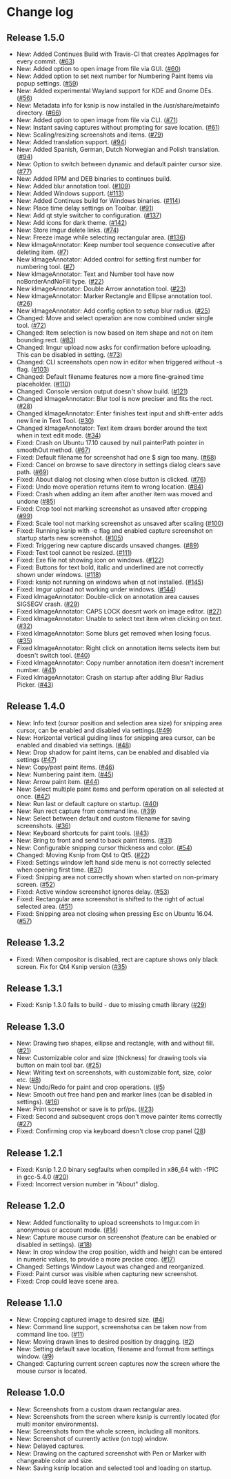 # Change log

## Release 1.5.0
* New: Added Continues Build with Travis-CI that creates AppImages for every commit. ([#63](https://github.com/DamirPorobic/ksnip/issues/63))
* New: Added option to open image from file via GUI. ([#60](https://github.com/DamirPorobic/ksnip/issues/60))
* New: Added option to set next number for Numbering Paint Items via popup settings. ([#59](https://github.com/DamirPorobic/ksnip/issues/59))
* New: Added experimental Wayland support for KDE and Gnome DEs. ([#56](https://github.com/DamirPorobic/ksnip/issues/56))
* New: Metadata info for ksnip is now installed in the /usr/share/metainfo directory. ([#66](https://github.com/DamirPorobic/ksnip/issues/66))
* New: Added option to open image from file via CLI. ([#71](https://github.com/DamirPorobic/ksnip/issues/71))
* New: Instant saving captures without prompting for save location. ([#61](https://github.com/DamirPorobic/ksnip/issues/61))
* New: Scaling/resizing screenshots and items. ([#79](https://github.com/DamirPorobic/ksnip/issues/79))
* New: Added translation support. ([#94](https://github.com/DamirPorobic/ksnip/issues/94))
* New: Added Spanish, German, Dutch Norwegian and Polish translation. ([#94](https://github.com/DamirPorobic/ksnip/issues/94))
* New: Option to switch between dynamic and default painter cursor size. ([#77](https://github.com/DamirPorobic/ksnip/issues/77))
* New: Added RPM and DEB binaries to continues build.
* New: Added blur annotation tool. ([#109](https://github.com/DamirPorobic/ksnip/issues/109))
* New: Added Windows support. ([#113](https://github.com/DamirPorobic/ksnip/issues/113))
* New: Added Continues build for Windows binaries. ([#114](https://github.com/DamirPorobic/ksnip/issues/114))
* New: Place time delay settings on Toolbar. ([#91](https://github.com/DamirPorobic/ksnip/issues/91))
* New: Add qt style switcher to configuration. ([#137](https://github.com/DamirPorobic/ksnip/issues/137))
* New: Add icons for dark theme. ([#142](https://github.com/DamirPorobic/ksnip/issues/142))
* New: Store imgur delete links. ([#74](https://github.com/DamirPorobic/ksnip/issues/74))
* New: Freeze image while selecting rectangular area. ([#136](https://github.com/DamirPorobic/ksnip/issues/136))
* New kImageAnnotator: Keep number tool sequence consecutive after deleting item. ([#7](https://github.com/DamirPorobic/kImageAnnotator/issues/7))
* New kImageAnnotator: Added control for setting first number for numbering tool. ([#7](https://github.com/DamirPorobic/kImageAnnotator/issues/7))
* New kImageAnnotator: Text and Number tool have now noBorderAndNoFill type. ([#22](https://github.com/DamirPorobic/kImageAnnotator/issues/22))
* New kImageAnnotator: Double Arrow annotation tool. ([#23](https://github.com/DamirPorobic/kImageAnnotator/issues/23))
* New kImageAnnotator: Marker Rectangle and Ellipse annotation tool. ([#26](https://github.com/DamirPorobic/kImageAnnotator/issues/26))
* New kImageAnnotator: Add config option to setup blur radius. ([#25](https://github.com/DamirPorobic/kImageAnnotator/issues/25))
* Changed: Move and select operation are now combined under single tool. ([#72](https://github.com/DamirPorobic/ksnip/issues/72))
* Changed: Item selection is now based on item shape and not on item bounding rect. ([#83](https://github.com/DamirPorobic/ksnip/issues/83))
* Changed: Imgur upload now asks for confirmation before uploading. This can be disabled in setting. ([#73](https://github.com/DamirPorobic/ksnip/issues/73))
* Changed: CLI screenshots open now in editor when triggered without -s flag. ([#103](https://github.com/DamirPorobic/ksnip/issues/103))
* Changed: Default filename features now a more fine-grained time placeholder. ([#110](https://github.com/DamirPorobic/ksnip/issues/110))
* Changed: Console version output doesn't show build. ([#121](https://github.com/DamirPorobic/ksnip/issues/121))
* Changed kImageAnnotator: Blur tool is now preciser and fits the rect. ([#28](https://github.com/DamirPorobic/kImageAnnotator/issues/28))
* Changed kImageAnnotator: Enter finishes text input and shift-enter adds new line in Text Tool. ([#30](https://github.com/DamirPorobic/kImageAnnotator/issues/30))
* Changed kImageAnnotator: Text item draws border around the text when in text edit mode. ([#34](https://github.com/DamirPorobic/kImageAnnotator/issues/34))
* Fixed: Crash on Ubuntu 17.10 caused by null painterPath pointer in smoothOut method. ([#67](https://github.com/DamirPorobic/ksnip/issues/67))
* Fixed: Default filename for screenshot had one $ sign too many. ([#68](https://github.com/DamirPorobic/ksnip/issues/68))
* Fixed: Cancel on browse to save directory in settings dialog clears save path. ([#69](https://github.com/DamirPorobic/ksnip/issues/69))
* Fixed: About dialog not closing when close button is clicked. ([#76](https://github.com/DamirPorobic/ksnip/issues/76))
* Fixed: Undo move operation returns item to wrong location. ([#84](https://github.com/DamirPorobic/ksnip/issues/84))
* Fixed: Crash when adding an item after another item was moved and undone ([#85](https://github.com/DamirPorobic/ksnip/issues/85))
* Fixed: Crop tool not marking screenshot as unsaved after cropping ([#99](https://github.com/DamirPorobic/ksnip/issues/99))
* Fixed: Scale tool not marking screenshot as unsaved after scaling ([#100](https://github.com/DamirPorobic/ksnip/issues/100))
* Fixed: Running ksnip with -e flag and enabled capture screenshot on startup starts new screenshot. ([#105](https://github.com/DamirPorobic/ksnip/issues/105))
* Fixed: Triggering new capture discards unsaved changes. ([#89](https://github.com/DamirPorobic/ksnip/issues/89))
* Fixed: Text tool cannot be resized. ([#111](https://github.com/DamirPorobic/ksnip/issues/111))
* Fixed: Exe file not showing icon on windows. ([#122](https://github.com/DamirPorobic/ksnip/issues/122))
* Fixed: Buttons for text bold, italic and underlined are not correctly shown under windows. ([#118](https://github.com/DamirPorobic/ksnip/issues/118))
* Fixed: ksnip not running on windows when qt not installed. ([#145](https://github.com/DamirPorobic/ksnip/issues/145))
* Fixed: Imgur upload not working under windows. ([#144](https://github.com/DamirPorobic/ksnip/issues/144))
* Fixed kImageAnnotator: Double-click on annotation area causes SIGSEGV crash. ([#29](https://github.com/DamirPorobic/kImageAnnotator/issues/29))
* Fixed kImageAnnotator: CAPS LOCK doesnt work on image editor. ([#27](https://github.com/DamirPorobic/kImageAnnotator/issues/27))
* Fixed kImageAnnotator: Unable to select text item when clicking on text. ([#32](https://github.com/DamirPorobic/kImageAnnotator/issues/32))
* Fixed kImageAnnotator: Some blurs get removed when losing focus. ([#35](https://github.com/DamirPorobic/kImageAnnotator/issues/35))
* Fixed kImageAnnotator: Right click on annotation items selects item but doesn't switch tool. ([#40](https://github.com/DamirPorobic/kImageAnnotator/issues/40))
* Fixed kImageAnnotator: Copy number annotation item doesn't increment number. ([#41](https://github.com/DamirPorobic/kImageAnnotator/issues/41))
* Fixed kImageAnnotator: Crash on startup after adding Blur Radius Picker. ([#43](https://github.com/DamirPorobic/kImageAnnotator/issues/43))

## Release 1.4.0
* New: Info text (cursor position and selection area size) for snipping area cursor, can be enabled and disabled via settings.([#49](https://github.com/DamirPorobic/ksnip/issues/49))
* New: Horizontal vertical guiding lines for snipping area cursor, can be enabled and disabled via settings. ([#48](https://github.com/DamirPorobic/ksnip/issues/48))
* New: Drop shadow for paint items, can be enabled and disabled via settings ([#47](https://github.com/DamirPorobic/ksnip/issues/47))
* New: Copy/past paint items. ([#46](https://github.com/DamirPorobic/ksnip/issues/46))
* New: Numbering paint item. ([#45](https://github.com/DamirPorobic/ksnip/issues/45))
* New: Arrow paint item. ([#44](https://github.com/DamirPorobic/ksnip/issues/44))
* New: Select multiple paint items and perform operation on all selected at once. ([#42](https://github.com/DamirPorobic/ksnip/issues/42))
* New: Run last or default capture on startup. ([#40](https://github.com/DamirPorobic/ksnip/issues/40))
* New: Run rect capture from command line. ([#39](https://github.com/DamirPorobic/ksnip/issues/39))
* New: Select between default and custom filename for saving screenshots. ([#36](https://github.com/DamirPorobic/ksnip/issues/36))
* New: Keyboard shortcuts for paint tools. ([#43](https://github.com/DamirPorobic/ksnip/issues/43))
* New: Bring to front and send to back paint items. ([#31](https://github.com/DamirPorobic/ksnip/issues/31))
* New: Configurable snipping cursor thickness and color. ([#54](https://github.com/DamirPorobic/ksnip/issues/54))
* Changed: Moving Ksnip from Qt4 to Qt5. ([#22](https://github.com/DamirPorobic/ksnip/issues/22))
* Fixed: Settings window left hand side menu is not correctly selected when opening first time. ([#37](https://github.com/DamirPorobic/ksnip/issues/37))
* Fixed: Snipping area not correctly shown when started on non-primary screen. ([#52](https://github.com/DamirPorobic/ksnip/issues/52))
* Fixed: Active window screenshot ignores delay. ([#53](https://github.com/DamirPorobic/ksnip/issues/53))
* Fixed: Rectangular area screenshot is shifted to the right of actual selected area. ([#51](https://github.com/DamirPorobic/ksnip/issues/51))
* Fixed: Snipping area not closing when pressing Esc on Ubuntu 16.04. ([#57](https://github.com/DamirPorobic/ksnip/issues/57))

## Release 1.3.2
* Fixed: When compositor is disabled, rect are capture shows only black screen. Fix for Qt4 Ksnip version ([#35](https://github.com/DamirPorobic/ksnip/issues/35))

## Release 1.3.1
* Fixed: Ksnip 1.3.0 fails to build - due to missing cmath library ([#29](https://github.com/DamirPorobic/ksnip/issues/29))

## Release 1.3.0
* New: Drawing two shapes, ellipse and rectangle, with and without fill. ([#21](https://github.com/DamirPorobic/ksnip/issues/21))
* New: Customizable color and size (thickness) for drawing tools via button on main tool bar. ([#25](https://github.com/DamirPorobic/ksnip/issues/25))
* New: Writing text on screenshots, with customizable font, size, color etc. ([#8](https://github.com/DamirPorobic/ksnip/issues/8))
* New: Undo/Redo for paint and crop operations. ([#5](https://github.com/DamirPorobic/ksnip/issues/5))
* New: Smooth out free hand pen and marker lines (can be disabled in settings). ([#16](https://github.com/DamirPorobic/ksnip/issues/16))
* New: Print screenshot or save is to prf/ps. ([#23](https://github.com/DamirPorobic/ksnip/issues/23))
* Fixed: Second and subsequent crops don't move painter items correctly ([#27](https://github.com/DamirPorobic/ksnip/issues/27))
* Fixed: Confirming crop via keyboard doesn't close crop panel ([28](https://github.com/DamirPorobic/ksnip/issues/28))

## Release 1.2.1
* Fixed: Ksnip 1.2.0 binary segfaults when compiled in x86_64 with -fPIC in gcc-5.4.0 ([#20](https://github.com/DamirPorobic/ksnip/issues/20))
* Fixed: Incorrect version number in "About" dialog.

## Release 1.2.0
* New: Added functionality to upload screenshots to Imgur.com in anonymous or account mode. ([#14](https://github.com/DamirPorobic/ksnip/issues/14))
* New: Capture mouse cursor on screenshot (feature can be enabled or disabled in settings). ([#18](https://github.com/DamirPorobic/ksnip/issues/18))
* New: In crop window the crop position, width and height can be entered in numeric values, to provide a more precise crop. ([#17](https://github.com/DamirPorobic/ksnip/issues/17))
* Changed: Settings Window Layout was changed and reorganized.
* Fixed: Paint cursor was visible when capturing new screenshot.
* Fixed: Crop could leave scene area.

## Release 1.1.0
* New: Cropping captured image to desired size. ([#4](https://github.com/DamirPorobic/ksnip/issues/4))
* New: Command line support, screenshotsa can be taken now from command line too. ([#11](https://github.com/DamirPorobic/ksnip/issues/11))
* New: Moving drawn lines to desired position by dragging. ([#2](https://github.com/DamirPorobic/ksnip/issues/2))
* New: Setting default save location, filename and format from settings window. ([#9](https://github.com/DamirPorobic/ksnip/issues/9))
* Changed: Capturing current screen captures now the screen where the mouse cursor is located.

## Release 1.0.0
* New: Screenshots from a custom drawn rectangular area.
* New: Screenshots from the screen where ksnip is currently located (for multi monitor environments).
* New: Screenshots from the whole screen, including all monitors.
* New: Screenshot of currently active (on top) window.
* New: Delayed captures.
* New: Drawing on the captured screenshot with Pen or Marker with changeable color and size.
* New: Saving ksnip location and selected tool and loading on startup.
